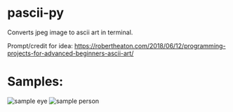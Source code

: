 # pascii-py
Converts jpeg image to ascii art in terminal.

Prompt/credit for idea: https://robertheaton.com/2018/06/12/programming-projects-for-advanced-beginners-ascii-art/

# Samples:
![sample eye](https://i.imgur.com/ODWg6P9.png?1)
![sample person](https://i.imgur.com/yzoHNKQ.png?1)
